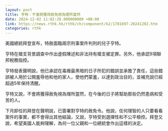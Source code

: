 ```yaml
---
layout: post
title: 亨特：不會將獲得赦免視為理所當然
date: 2024-12-02 11:02:28.000000000 +08:00
link: https://news.rthk.hk/rthk/ch/component/k2/1781697-20241202.htm
categories: rthk
---
```


美國總統拜登宣布，特赦面臨兩宗刑事案件判刑的兒子亨特。

亨特在槍支背景調查中作出虛假陳述和非法持有槍支被定罪。另外，他承認9項聯邦稅務指控。

亨特發表聲明說，他已承認在毒癮最黑暗的日子所犯的錯誤並承擔了責任，這些錯誤被人用於公開羞辱他和他的家人，使他們蒙羞，以達到政治目的，並補充說已經超過5年保持清醒。

亨特又說，不會將獲得赦免視為理所當然，在今後的日子將幫助那些仍然患病和受苦的人。

下月卸任的拜登在聲明說，已簽署對亨特的赦免令。他說，任何理智的人只要看看案件的事實，都不會得出其他結論，又說，亨特受到選擇性和不公平檢控。拜登又說，希望美國人能夠理解，為何一位父親和一位總統會作出這樣的決定。
